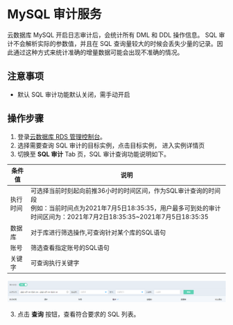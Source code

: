 # MySQL 审计服务
云数据库 MySQL 开启日志审计后，会统计所有 DML 和 DDL 操作信息。
SQL 审计不会解析实际的参数值，并且在 SQL 查询量较大的时候会丢失少量的记录。因此通过这种方式来统计准确的增量数据可能会出现不准确的情况。

## 注意事项
* 默认 SQL 审计功能默认关闭，需手动开启

## 操作步骤
1. 登录[云数据库 RDS 管理控制台](https://rds-console.jdcloud.com/database)。  
2. 选择需要查询 SQL 审计的目标实例，点击目标实例， 进入实例详情页
3. 切换至 **SQL 审计** Tab 页，SQL 审计查询功能说明如下。

|条件值|说明|
|--|--|
|执行时间|可选择当前时刻起向前推36小时的时间区间，作为SQL审计查询的时间段<br>例如：当前时间点为2021年7月5日18:35:35，用户最多可到处的审计时间区间为：2021年7月2日18:35:35~2021年7月5日18:35:35|
|数据库|对于库进行筛选操作,可查询针对某个库的SQL语句|
|账号|筛选查看指定账号的SQL语句|
|关键字|可查询执行关键字|

![截图](.../../../../../image/RDS/Audit.png)

3. 点击 **查询** 按钮，查看符合要求的 SQL 列表。
